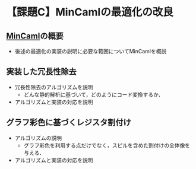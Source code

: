 # 【課題C】MinCamlの最適化の改良

## [MinCaml](https://esumii.github.io/min-caml/)の概要

* 後述の最適化の実装の説明に必要な範囲についてMinCamlを概説

## 実装した冗長性除去

* 冗長性除去のアルゴリズムを説明
  + どんな静的解析に基づいて，どのようにコード変換するか．
* アルゴリズムと実装の対応を説明

## グラフ彩色に基づくレジスタ割付け

* アルゴリズムの説明
  + グラフ彩色を利用する点だけでなく，スピルを含めた割付けの全体像を与える．
* アルゴリズムと実装の対応を説明

